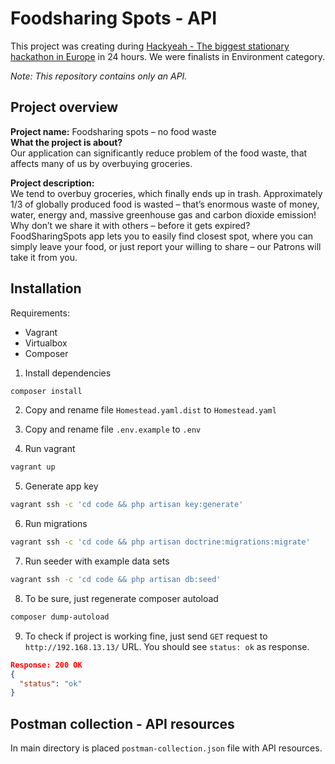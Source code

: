 # Foodsharing Spots - API

This project was creating during [Hackyeah - The biggest stationary hackathon in Europe](https://hackyeah.pl) in 24 hours. We were finalists in Environment category.

_Note: This repository contains only an API._

## Project overview
**Project name:** Foodsharing spots – no food waste  
**What the project is about?**  
Our application can significantly reduce problem of the food waste, that affects many of us by overbuying groceries.

**Project description:**  
We tend to overbuy groceries, which finally ends up in trash. Approximately 1/3 of globally produced food is wasted – that’s enormous waste of money, water, energy and, massive greenhouse gas and carbon dioxide emission! Why don’t we share it with others – before it gets expired? FoodSharingSpots app lets you to easily find closest spot, where you can simply leave your food, or just report your willing to share – our Patrons will take it from you.

## Installation
Requirements:
- Vagrant
- Virtualbox
- Composer

1. Install dependencies
```bash
composer install
```

2. Copy and rename file `Homestead.yaml.dist` to `Homestead.yaml`

3. Copy and rename file `.env.example` to `.env`

4. Run vagrant
```bash
vagrant up
```

5. Generate app key
```bash
vagrant ssh -c 'cd code && php artisan key:generate'
```

6. Run migrations
```bash
vagrant ssh -c 'cd code && php artisan doctrine:migrations:migrate'
```

7. Run seeder with example data sets
```bash
vagrant ssh -c 'cd code && php artisan db:seed'
```

8. To be sure, just regenerate composer autoload
```bash
composer dump-autoload
```

9. To check if project is working fine, just send `GET` request to `http://192.168.13.13/` URL. You should see `status: ok` as response.
```json
Response: 200 OK
{
  "status": "ok"
}
```

## Postman collection - API resources
In main directory is placed `postman-collection.json` file with API resources.

